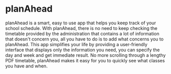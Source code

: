 # planAhead

planAhead is a smart, easy to use app that helps you keep track of your school schedule. With planAhead, there is no need to keep checking the timetable provided by the administration that contains a lot of information that doesn't concern you, all you have to do is to add what concerns you to planAhead. This app simplifies your life by providing a user-friendly interface that displays only the information you need, you can specify the day and week and get immediate result. No more scrolling through a lengthy PDF timetable, planAhead makes it easy for you to quickly see what classes you have and when.
